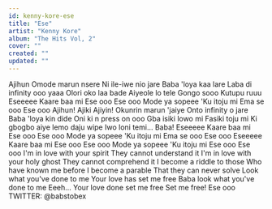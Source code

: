 ```yaml
---
id: kenny-kore-ese
title: "Ese"
artist: "Kenny Kore"
album: "The Hits Vol, 2"
cover: ""
created: ""
updated: ""
---
```


Ajihun
Omode marun nsere
Ni ile-iwe nio jare
Baba 'loya kaa lare
Laba di infinity ooo yaaa
Olori oko laa bade
Aiyeole lo tele
Gongo sooo
Kutupu ruuu
Eseeeee
Kaare baa mi
Ese ooo
Ese ooo
Mode ya sopeee
'Ku itoju mi
Ema se ooo
Ese ooo
Ajihun!
Ajiki Ajiyin!
Okunrin marun 'jaiye
Onto infinity o jare
Baba 'loya kin dide
Oni ki n press on ooo
Gba isiki lowo mi
Fasiki toju mi
Ki gbogbo aiye lemo daju wipe
Iwo loni temi...
Baba!
Eseeeee
Kaare baa mi
Ese ooo
Ese ooo
Mode ya sopeee
'Ku itoju mi
Ema se ooo
Ese ooo
Eseeeee
Kaare baa mi
Ese ooo
Ese ooo
Mode ya sopeee
'Ku itoju mi
Ese ooo
Ese ooo
I'm in love with your spirit
They cannot understand it
I'm in love with your holy ghost
They cannot comprehend it
I become a riddle to those
Who have known me before
I become a parable
That they can never solve
Look what you've done to me
Your love has set me free
Baba look what you've done to me
Eeeh...
Your love done set me free
Set me free!
Ese ooo
TWITTER: @babstobex